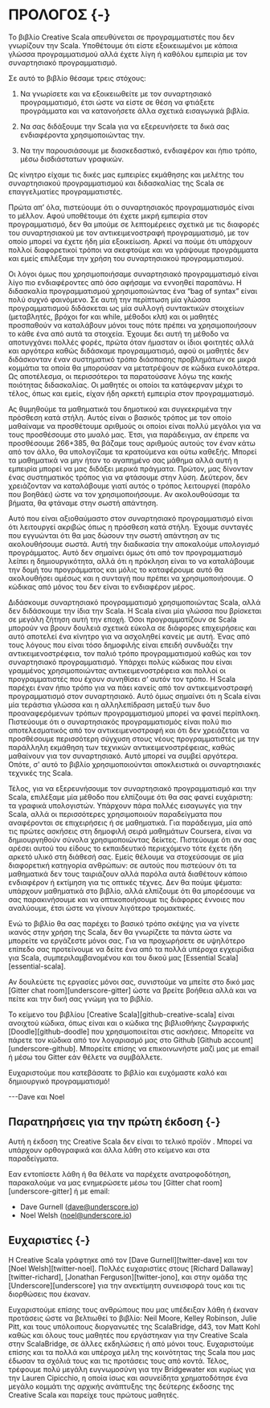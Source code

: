 # ΠΡΟΛΟΓΟΣ {-}

Το βιβλίο Creative Scala απευθύνεται σε προγραμματιστές που δεν γνωρίζουν την Scala. Υποθέτουμε ότι είστε εξοικειωμένοι με κάποια γλώσσα προγραμματισμού αλλά έχετε λίγη ή καθόλου εμπειρία με τον συναρτησιακό προγραμματισμό.

Σε αυτό το βιβλίο θέσαμε τρεις στόχους:

1. Να γνωρίσετε και να εξοικειωθείτε με τον συναρτησιακό προγραμματισμό, έτσι ώστε να είστε σε θέση να φτιάξετε προγράμματα και να κατανοήσετε άλλα σχετικά εισαγωγικά βιβλία.

2. Να σας διδάξουμε την Scala για να εξερευνήσετε τα δικά σας ενδιαφέροντα χρησιμοποιώντας την.

3. Να την παρουσιάσουμε με διασκεδαστικό, ενδιαφέρον και ήπιο τρόπο, μέσω δισδιάστατων γραφικών.

Ως κίνητρο είχαμε τις δικές μας εμπειρίες εκμάθησης και μελέτης του συναρτησιακού προγραμματισμού και διδασκαλίας της Scala σε επαγγελματίες προγραμματιστές.

Πρώτα απ’ όλα, πιστεύουμε ότι ο συναρτησιακός προγραμματισμός είναι το μέλλον. Αφού υποθέτουμε ότι έχετε μικρή εμπειρία στον προγραμματισμό, δεν θα μπούμε σε λεπτομέρειες σχετικά με τις διαφορές του συναρτησιακού με τον αντικειμενοστραφή προγραμματισμό, με τον οποίο μπορεί να έχετε ήδη μία εξοικείωση. Αρκεί να πούμε ότι υπάρχουν πολλοί διαφορετικοί τρόποι να σκεφτούμε και να γράψουμε προγράμματα και εμείς επιλέξαμε την χρήση του συναρτησιακού προγραμματισμού.

Οι λόγοι όμως που χρησιμοποιήσαμε συναρτησιακό προγραμματισμό είναι λίγο πιο ενδιαφέροντες από όσο αφήσαμε να εννοηθεί παραπάνω. Η διδασκαλία προγραμματισμού
 χρησιμοποιώντας ένα “bag of syntax” είναι πολύ συχνό φαινόμενο. Σε αυτή την περίπτωση μία γλώσσα προγραμματισμού διδάσκεται ως μία συλλογή συντακτικών στοιχείων (μεταβλητές, βρόχοι for και while, μέθοδοι κλπ) και οι μαθητές προσπαθούν να καταλάβουν μόνοι τους πότε πρέπει να χρησιμοποιήσουν το κάθε ένα από αυτά τα στοιχεία. Έχουμε δει αυτή τη μέθοδο να αποτυγχάνει πολλές φορές, πρώτα όταν  ήμασταν οι ίδιοι φοιτητές αλλά και αργότερα καθώς διδάσκαμε προγραμματισμό, αφού οι μαθητές δεν διδάσκονταν έναν συστηματικό τρόπο διάσπασης προβλημάτων σε μικρά κομμάτια τα οποία θα μπορούσαν να μετατρέψουν σε κώδικα ευκολότερα. Ως αποτέλεσμα, οι περισσότεροι τα παρατούσανε λόγω της κακής ποιότητας διδασκαλίας. Οι μαθητές οι οποίοι τα κατάφερναν μέχρι το τέλος, όπως και εμείς, είχαν ήδη αρκετή εμπειρία στον προγραμματισμό.

Ας θυμηθούμε τα μαθηματικά του δημοτικού και συγκεκριμένα την πρόσθεση κατά στήλη. Αυτός είναι ο βασικός τρόπος με τον οποίο μαθαίναμε να προσθέτουμε αριθμούς οι οποίοι είναι πολλύ μεγάλοι για να τους προσθέσουμε στο μυαλό μας. Έτσι, για παράδειγμα, αν έπρεπε να προσθέσουμε 266+385, θα βάζαμε τους αριθμούς αυτούς τον έναν κάτω από τον άλλο, θα υπολογίζαμε τα κρατούμενα και ούτω καθεξής. Μπορεί τα μαθηματικά να μην ήταν το αγαπημένο σας μάθημα αλλά αυτή η εμπειρία μπορεί να μας διδάξει μερικά πράγματα. Πρώτον, μας δίνονταν ένας συστηματικός τρόπος για να φτάσουμε στην λύση. Δεύτερον, δεν χρειάζονταν να καταλάβουμε γιατί αυτός ο τρόπος λειτουργεί (παρόλο που βοηθάει) ώστε να τον χρησιμοποιήσουμε. Αν ακολουθούσαμε τα βήματα, θα φτάναμε στην σωστή απάντηση.

Αυτό που είναι αξιοθαύμαστο στον συναρτησιακό προγραμματισμό είναι ότι λειτουργεί ακριβώς όπως η πρόσθεση κατά στήλη. Έχουμε συνταγές που εγγυώνται ότι θα μας δώσουν την σωστή απάντηση αν τις ακολουθήσουμε σωστά. Αυτή την διαδικασία την αποκαλούμε *υπολογισμό* προγράμματος. Αυτό δεν σημαίνει όμως ότι από τον προγραμματισμό λείπει η δημιουργικότητα, αλλά ότι η πρόκληση είναι το να καταλάβουμε την δομή του προγράμματος και μόλις το καταφέρουμε αυτό θα ακολουθήσει αμέσως και η συνταγή που πρέπει να χρησιμοποιήσουμε. Ο κώδικας από μόνος του δεν είναι το ενδιαφέρον μέρος.

Διδάσκουμε συναρτησιακό προγραμματισμό χρησιμοποιώντας Scala, αλλά δεν διδάσκουμε την ίδια την Scala. Η Scala είναι μία γλώσσα που βρίσκεται σε μεγάλη ζήτηση αυτή την εποχή. Όσοι προγραμματίζουν σε Scala μπορούν να βρουν δουλειά σχετικά εύκολα σε διάφορες επιχειρήσεις και αυτό αποτελεί ένα κίνητρο για να ασχοληθεί κανείς με αυτή. Ένας από τους λόγους που είναι τόσο δημοφιλής είναι επειδή συνδυάζει την αντικειμενοστρέφεια, τον παλιό τρόπο προγραμματισμού καθώς και τον συναρτησιακό προγραμματισμό. Υπάρχει πολύς κώδικας που είναι γραμμένος χρησιμοποιώντας αντικειμενοστρέφεια και πολλοί οι προγραμματιστές που έχουν συνηθίσει σ’ αυτόν τον τρόπο. Η Scala παρέχει έναν ήπιο τρόπο για να πάει κανείς από τον αντικειμενοστραφή προγραμματισμό στον συναρτησιακό. Αυτό όμως σημαίνει ότι η Scala είναι μία τεράστια γλώσσα και η αλληλεπίδραση μεταξύ των δυο προαναφερόμενων τρόπων προγραμματισμού μπορεί να φανεί περίπλοκη. Πιστεύουμε ότι ο συναρτησιακός προγραμματισμός είναι πολύ πιο αποτελεσματικός από τον αντικειμενοστραφή και ότι δεν χρειάζεται να προσθέσουμε περισσότερη σύγχυση στους νέους προγραμματιστές με την παράλληλη εκμάθηση των τεχνικών αντικειμενοστρέφειας, καθώς μαθαίνουν για τον συναρτησιακό. Αυτό μπορεί να συμβεί αργότερα. Οπότε, σ' αυτό το βιβλίο χρησιμοποιούνται αποκλειστικά οι συναρτησιακές τεχνικές της Scala.

Τέλος, για να εξερευνήσουμε τον συναρτησιακό προγραμματισμό και την Scala, επιλέξαμε μία μέθοδο που ελπίζουμε ότι θα σας φανεί ευχάριστη: τα γραφικά υπολογιστών. Υπάρχουν πάρα πολλές εισαγωγές για την Scala, αλλά οι περισσότερες χρησιμοποιούν παραδείγματα που αναφέρονται σε επιχειρήσεις ή σε μαθηματικά. Για παράδειγμα, μία από τις πρώτες ασκήσεις στη δημοφιλή σειρά μαθημάτων Coursera, είναι να  δημιουργηθούν σύνολα χρησιμοποιώντας δείκτες. Πιστεύουμε ότι αν σας αρέσει αυτού του είδους το εκπαιδευτικό περιεχόμενο τότε έχετε ήδη αρκετό υλικό στη διάθεσή σας. Εμείς θέλουμε να στοχεύσουμε σε μία διαφορετική κατηγορία ανθρώπων: σε αυτούς που πιστεύουν ότι τα μαθηματικά δεν τους ταιριάζουν αλλά παρόλα αυτά διαθέτουν κάποιο ενδιαφέρον ή εκτίμηση για τις οπτικές τέχνες. Δεν θα πούμε ψέματα: υπάρχουν μαθηματικά στο βιβλίο, αλλά ελπίζουμε ότι θα μπορέσουμε να σας παρακινήσουμε και να οπτικοποιήσουμε τις διάφορες έννοιες που αναλύουμε, έτσι ώστε να γίνουν λιγότερο τρομακτικές.

Ενώ το βιβλίο θα σας παρέχει το βασικό τρόπο σκέψης για να γίνετε ικανός στην χρήση της Scala, δεν θα γνωρίζετε τα πάντα ώστε να μπορείτε να εργάζεστε μόνοι σας. Για να προχωρήσετε σε υψηλότερο επίπεδο σας προτείνουμε να δείτε ένα από τα πολλά υπέροχα εγχειρίδια για Scala, συμπεριλαμβανομένου και του δικού μας [Essential Scala][essential-scala].

Αν δουλεύετε τις εργασίες μόνοι σας, συνιστούμε να μπείτε στο δικό μας [Gitter chat room][underscore-gitter] ώστε να βρείτε βοήθεια αλλά και να πείτε και την δική σας γνώμη για το βιβλίο.

Το κείμενο του βιβλίου [Creative Scala][github-creative-scala] είναι ανοιχτού κώδικα, όπως είναι και ο κώδικα της βιβλιοθήκης ζωγραφικής [Doodle][github-doodle] που χρησιμοποιείται στις ασκήσεις. Μπορείτε να πάρετε τον κώδικα από τον λογαριασμό μας στο Github [Github account][underscore-github]. Μπορείτε επίσης να επικοινωνήστε μαζί μας με email ή μέσω του Gitter εάν θέλετε να συμβάλλετε.

Ευχαριστούμε που κατεβάσατε το βιβλίο και ευχόμαστε καλό και δημιουργικό προγραμματισμό!

---Dave και Noel

## Παρατηρήσεις για την πρώτη έκδοση {-}

<div class="callout callout-danger">
Αυτή η έκδοση της Creative Scala δεν είναι το τελικό προϊόν .
Μπορεί να υπάρχουν ορθογραφικά και άλλα λάθη στο κείμενο και στα παραδείγματα.

Εαν εντοπίσετε λάθη ή θα θέλατε να παρέχετε ανατροφοδότηση, παρακαλούμε να μας ενημερώσετε μέσω του [Gitter chat room][underscore-gitter]
ή με email:

 - Dave Gurnell ([dave@underscore.io](mailto:dave@underscore.io))
 - Noel Welsh ([noel@underscore.io](mailto:noel@underscore.io))
</div>

## Ευχαριστίες {-}

Η Creative Scala γράφτηκε από τον [Dave Gurnell][twitter-dave] και τον [Noel Welsh][twitter-noel]. Πολλές ευχαριστίες στους [Richard Dallaway][twitter-richard], [Jonathan Ferguson][twitter-jono], και στην ομάδα της [Underscore][underscore] για την ανεκτίμητη συνεισφορά τους και τις διορθώσεις που έκαναν.

Ευχαριστούμε επίσης τους ανθρώπους που μας υπέδειξαν λάθη ή έκαναν προτάσεις ώστε να βελτιωθεί το βιβλίο: Neil Moore, Kelley Robinson, Julie Pitt, και τους υπόλοιπους διοργανωτές της ScalaBridge, d43, τον Matt Kohl καθώς και όλους τους μαθητές που εργάστηκαν για την Creative Scala στην ScalaBridge, σε άλλες εκδηλώσεις ή από μόνοι τους. Ευχαριστούμε επίσης και τα πολλά και υπέροχα μέλη της κοινότητας της Scala που μας έδωσαν τα σχόλιά τους και τις προτάσεις τους από κοντά. Τέλος, τρέφουμε πολύ μεγάλη ευγνωμοσύνη για την Bridgewater και κυρίως για την Lauren Cipicchio, η οποία ίσως και ασυνείδητα χρηματοδότησε ένα μεγάλο κομμάτι της αρχικής ανάπτυξης της δεύτερης έκδοσης της Creative Scala και παρείχε τους πρώτους μαθητές.
